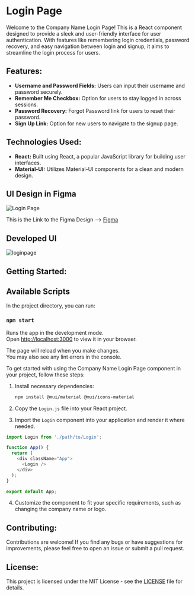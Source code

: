 # Login Page

Welcome to the Company Name Login Page! This is a React component designed to provide a sleek and user-friendly interface for user authentication. With features like remembering login credentials, password recovery, and easy navigation between login and signup, it aims to streamline the login process for users.

## Features:

- **Username and Password Fields:** Users can input their username and password securely.
- **Remember Me Checkbox:** Option for users to stay logged in across sessions.
- **Password Recovery:** Forgot Password link for users to reset their password.
- **Sign Up Link:** Option for new users to navigate to the signup page.

## Technologies Used:

- **React:** Built using React, a popular JavaScript library for building user interfaces.
- **Material-UI:** Utilizes Material-UI components for a clean and modern design.

## UI Design in Figma
![Login Page](https://github.com/BupendraDhyan/loginpage/assets/97863220/0b5d1190-1d24-4e20-92a2-8363a887bcda)

This is the Link to the Figma Design --> [Figma](https://www.figma.com/file/6jqZuf4halIPR03ifFZcy0/Login-MUI?type=design&node-id=18%3A4&mode=design&t=qqi6Z08eo5YjJUHv-1)


## Developed UI
![loginpage](https://github.com/BupendraDhyan/loginpage/assets/97863220/20f012a2-abbb-40f7-8a51-fee2f1a4c012)



## Getting Started:

## Available Scripts

In the project directory, you can run:

### `npm start`

Runs the app in the development mode.\
Open [http://localhost:3000](http://localhost:3000) to view it in your browser.

The page will reload when you make changes.\
You may also see any lint errors in the console.

To get started with using the Company Name Login Page component in your project, follow these steps:

1. Install necessary dependencies:

    ```bash
    npm install @mui/material @mui/icons-material
    ```

2. Copy the `Login.js` file into your React project.

3. Import the `Login` component into your application and render it where needed.

```javascript
import Login from './path/to/Login';

function App() {
  return (
    <div className="App">
      <Login />
    </div>
  );
}

export default App;
```

4. Customize the component to fit your specific requirements, such as changing the company name or logo.

## Contributing:

Contributions are welcome! If you find any bugs or have suggestions for improvements, please feel free to open an issue or submit a pull request.

## License:

This project is licensed under the MIT License - see the [LICENSE](LICENSE) file for details.
